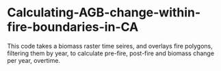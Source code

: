 # Calculating-AGB-change-within-fire-boundaries-in-CA
This code takes a biomass raster time seires, and overlays fire polygons, filtering them by year, to calculate pre-fire, post-fire and biomass change per year, overtime. 
